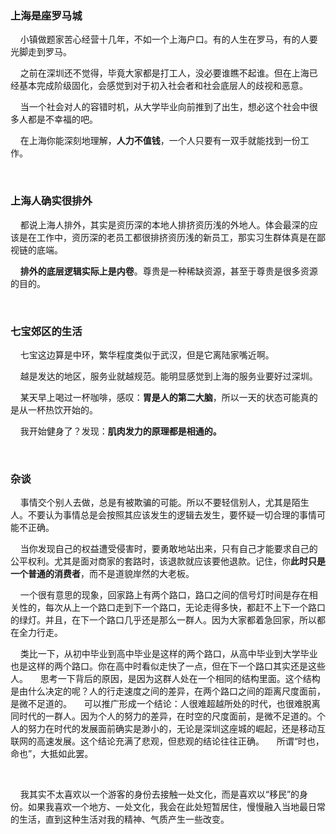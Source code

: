 ### 上海是座罗马城

    小镇做题家苦心经营十几年，不如一个上海户口。有的人生在罗马，有的人要光脚走到罗马。

    之前在深圳还不觉得，毕竟大家都是打工人，没必要谁瞧不起谁。但在上海已经基本完成阶级固化，会感觉到对于初入社会者和社会底层人的歧视和恶意。

    当一个社会对人的容错时机，从大学毕业向前推到了出生，想必这个社会中很多人都是不幸福的吧。

    在上海你能深刻地理解，**人力不值钱**，一个人只要有一双手就能找到一份工作。

    

### 上海人确实很排外

    都说上海人排外，其实是资历深的本地人排挤资历浅的外地人。体会最深的应该是在工作中，资历深的老员工都很排挤资历浅的新员工，那实习生群体真是在鄙视链的底端。

    **排外的底层逻辑实际上是内卷**。尊贵是一种稀缺资源，甚至于尊贵是很多资源的目的。

        

### 七宝郊区的生活

    七宝这边算是中环，繁华程度类似于武汉，但是它离陆家嘴近啊。

    越是发达的地区，服务业就越规范。能明显感觉到上海的服务业要好过深圳。

    某天早上喝过一杯咖啡，感叹：**胃是人的第二大脑**，所以一天的状态可能真的是从一杯热饮开始的。

    我开始健身了？发现：**肌肉发力的原理都是相通的。**

    

### 杂谈

    事情交个别人去做，总是有被欺骗的可能。所以不要轻信别人，尤其是陌生人。不要认为事情总是会按照其应该发生的逻辑去发生，要怀疑一切合理的事情可能不正确。

    当你发现自己的权益遭受侵害时，要勇敢地站出来，只有自己才能要求自己的公平权利。尤其是面对商家的套路时，该退款就应该要他退款。记住，你**此时只是一个普通的消费者**，而不是道貌岸然的大老板。

    一个很有意思的现象，回家路上有两个路口，路口之间的信号灯时间是存在相关性的，每次从上一个路口走到下一个路口，无论走得多快，都赶不上下一个路口的绿灯。并且，在下一个路口几乎还是那么一群人。因为大家都着急回家，所以都在全力行走。

    类比一下，从初中毕业到高中毕业是这样的两个路口，从高中毕业到大学毕业也是这样的两个路口。你在高中时看似走快了一点，但在下一个路口其实还是这些人。
    思考一下背后的原因，是因为这群人处在一个相同的结构里面。这个结构是由什么决定的呢？人的行走速度之间的差异，在两个路口之间的距离尺度面前，是微不足道的。
    可以推广形成一个结论：人很难超越所处的时代，也很难脱离同时代的一群人。因为个人的努力的差异，在时空的尺度面前，是微不足道的。个人的努力在时代的发展面前确实是渺小的，无论是深圳这座城的崛起，还是移动互联网的高速发展。这个结论充满了悲观，但悲观的结论往往正确。
    所谓“时也，命也”，大抵如此罢。

    

    我其实不太喜欢以一个游客的身份去接触一处文化，而是喜欢以“移民”的身份。如果我喜欢一个地方、一处文化，我会在此处短暂居住，慢慢融入当地最日常的生活，直到这种生活对我的精神、气质产生一些改变。
